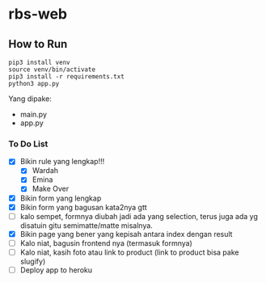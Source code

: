 # rbs-web

## How to Run
```
pip3 install venv
source venv/bin/activate
pip3 install -r requirements.txt
python3 app.py
```
Yang dipake:
- main.py
- app.py

### To Do List
- [x] Bikin rule yang lengkap!!!
    - [x] Wardah
    - [x] Emina
    - [x] Make Over
- [x] Bikin form yang lengkap
- [x] Bikin form yang bagusan kata2nya gtt 
- [ ] kalo sempet, formnya diubah jadi ada yang selection, terus juga ada yg disatuin gitu semimatte/matte misalnya.
- [x] Bikin page yang bener yang kepisah antara index dengan result
- [ ] Kalo niat, bagusin frontend nya (termasuk formnya)
- [ ] Kalo niat, kasih foto atau link to product (link to product bisa pake slugify)
- [ ] Deploy app to heroku
